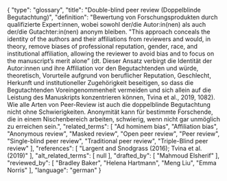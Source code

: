 {
    "type": "glossary",
    "title": "Double-blind peer review (Doppelblinde Begutachtung)",
    "definition": "Bewertung von Forschungsprodukten durch qualifizierte Expert:innen, wobei sowohl der/die Autor:in(nen) als auch der/die Gutachter:in(nen) anonym bleiben. \"This approach conceals the identity of the authors and their affiliations from reviewers and would, in theory, remove biases of professional reputation, gender, race, and institutional affiliation, allowing the reviewer to avoid bias and to focus on the manuscript’s merit alone” (dt. Dieser Ansatz verbirgt die Identität der Autor:innen und ihre  Affiliation vor den Begutachtenden und würde, theoretisch, Vorurteile aufgrund von beruflicher Reputation, Geschlecht, Herkunft und institutioneller Zugehörigkeit beseitigen, so dass die Begutachtenden Voreingenommenheit vermeiden und sich allein auf die Leistung des Manuskripts konzentrieren können, Tvina et al., 2019, 1082). Wie alle Arten von Peer-Review ist auch die doppelblinde Begutachtung nicht ohne Schwierigkeiten. Anonymität kann für bestimmte Forschende, die in einem Nischenbereich arbeiten, schwierig, wenn nicht gar unmöglich zu erreichen sein.",
    "related_terms": [
        "Ad hominem bias",
        "Affiliation bias",
        "Anonymous review",
        "Masked review",
        "Open peer review",
        "Peer review",
        "Single-blind peer review",
        "Traditional peer review",
        "Triple-Blind peer review"
    ],
    "references": [
        "Largent and Snodgrass (2016); Tvina et al. (2019)"
    ],
    "alt_related_terms": [
        null
    ],
    "drafted_by": [
        "Mahmoud Elsherif"
    ],
    "reviewed_by": [
        "Bradley Baker",
        "Helena Hartmann",
        "Meng Liu",
        "Emma Norris"
    ],
    "language": "german"
}